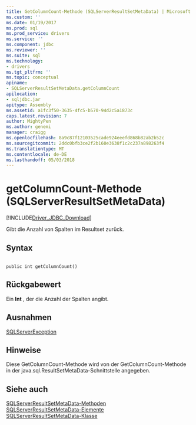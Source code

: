```yaml
---
title: GetColumnCount-Methode (SQLServerResultSetMetaData) | Microsoft Docs
ms.custom: ''
ms.date: 01/19/2017
ms.prod: sql
ms.prod_service: drivers
ms.service: ''
ms.component: jdbc
ms.reviewer: ''
ms.suite: sql
ms.technology:
- drivers
ms.tgt_pltfrm: ''
ms.topic: conceptual
apiname:
- SQLServerResultSetMetaData.getColumnCount
apilocation:
- sqljdbc.jar
apitype: Assembly
ms.assetid: a1fc3f50-3635-4fc5-b570-94d2c5a1873c
caps.latest.revision: 7
author: MightyPen
ms.author: genemi
manager: craigg
ms.openlocfilehash: 8a9c87f12103525cade924eeefd868b82ab2b52c
ms.sourcegitcommit: 2ddc0bfb3ce2f2b160e3638f1c2c237a898263f4
ms.translationtype: MT
ms.contentlocale: de-DE
ms.lasthandoff: 05/03/2018
---
```

# <a name="getcolumncount-method-sqlserverresultsetmetadata"></a>getColumnCount-Methode (SQLServerResultSetMetaData)
[!INCLUDE[Driver_JDBC_Download](../../../includes/driver_jdbc_download.md)]

  Gibt die Anzahl von Spalten im Resultset zurück.  
  
## <a name="syntax"></a>Syntax  
  
```  
  
public int getColumnCount()  
```  
  
## <a name="return-value"></a>Rückgabewert  
 Ein **Int** , der die Anzahl der Spalten angibt.  
  
## <a name="exceptions"></a>Ausnahmen  
 [SQLServerException](../../../connect/jdbc/reference/sqlserverexception-class.md)  
  
## <a name="remarks"></a>Hinweise  
 Diese GetColumnCount-Methode wird von der GetColumnCount-Methode in der java.sql.ResultSetMetaData-Schnittstelle angegeben.  
  
## <a name="see-also"></a>Siehe auch  
 [SQLServerResultSetMetaData-Methoden](../../../connect/jdbc/reference/sqlserverresultsetmetadata-methods.md)   
 [SQLServerResultSetMetaData-Elemente](../../../connect/jdbc/reference/sqlserverresultsetmetadata-members.md)   
 [SQLServerResultSetMetaData-Klasse](../../../connect/jdbc/reference/sqlserverresultsetmetadata-class.md)  
  
  
